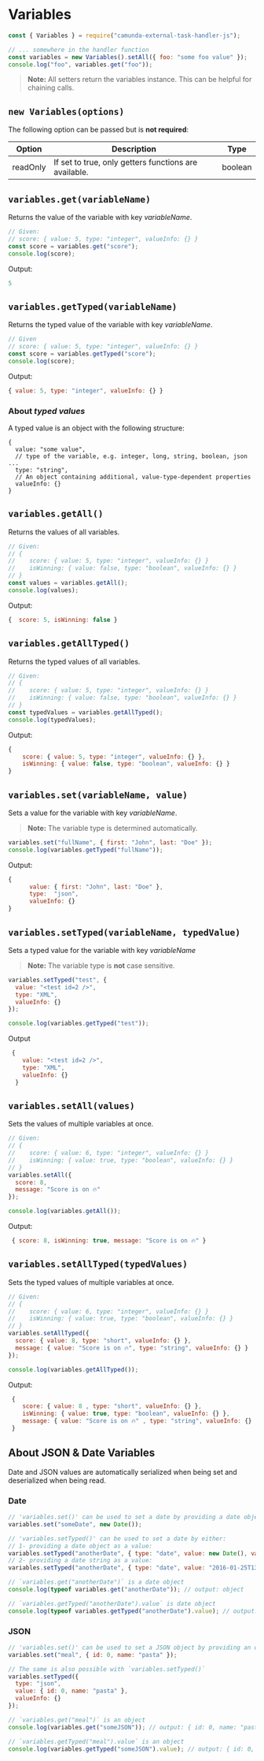 # Variables
```js
const { Variables } = require("camunda-external-task-handler-js");

// ... somewhere in the handler function
const variables = new Variables().setAll({ foo: "some foo value" });
console.log("foo", variables.get("foo"));
```

> **Note:** All setters return the variables instance. This can be helpful
for chaining calls.


## `new Variables(options)`

The following option can be passed but is **not required**:

| Option   | Description                                           | Type    |
|----------|-------------------------------------------------------|---------|
| readOnly | If set to true, only getters functions are available. | boolean |

## `variables.get(variableName)`

Returns the value of the variable with key _variableName_.

```js
// Given:
// score: { value: 5, type: "integer", valueInfo: {} }
const score = variables.get("score");
console.log(score);
```

Output:

```js
5
```

## `variables.getTyped(variableName)`

Returns the typed value of the variable with key _variableName_.

```js
// Given
// score: { value: 5, type: "integer", valueInfo: {} }
const score = variables.getTyped("score");
console.log(score);
```

Output:

```js
{ value: 5, type: "integer", valueInfo: {} }
```

### About _typed values_
A typed value is an object with the following structure:

```
{
  value: "some value",
  // type of the variable, e.g. integer, long, string, boolean, json ...
  type: "string",
  // An object containing additional, value-type-dependent properties
  valueInfo: {}
}
```

## `variables.getAll()`

Returns the values of all variables.

```js
// Given:
// {
//    score: { value: 5, type: "integer", valueInfo: {} }
//    isWinning: { value: false, type: "boolean", valueInfo: {} }
// }
const values = variables.getAll();
console.log(values);
```

Output:

```js
{  score: 5, isWinning: false }
```

## `variables.getAllTyped()`

Returns the typed values of all variables.

```js
// Given:
// {
//    score: { value: 5, type: "integer", valueInfo: {} }
//    isWinning: { value: false, type: "boolean", valueInfo: {} }
// }
const typedValues = variables.getAllTyped();
console.log(typedValues);
```

Output:

```js
{
    score: { value: 5, type: "integer", valueInfo: {} },
    isWinning: { value: false, type: "boolean", valueInfo: {} }
}
```

## `variables.set(variableName, value)`

Sets a value for the variable with key _variableName_.

> **Note:** The variable type is determined automatically.

```js
variables.set("fullName", { first: "John", last: "Doe" });
console.log(variables.getTyped("fullName"));
```

Output:

```js
{
      value: { first: "John", last: "Doe" },
      type:  "json",
      valueInfo: {}
}
```

## `variables.setTyped(variableName, typedValue)`

Sets a typed value for the variable with key _variableName_

>**Note:** The variable type is **not** case sensitive.

```js
variables.setTyped("test", {
  value: "<test id=2 />",
  type: "XML",
  valueInfo: {}
});

console.log(variables.getTyped("test"));
```

Output

```js
 {
    value: "<test id=2 />",
    type: "XML",
    valueInfo: {}
  }
```

## `variables.setAll(values)`

Sets the values of multiple variables at once.

```js
// Given:
// {
//    score: { value: 6, type: "integer", valueInfo: {} }
//    isWinning: { value: true, type: "boolean", valueInfo: {} }
// }
variables.setAll({
  score: 8,
  message: "Score is on 🔥"
});

console.log(variables.getAll());
```

Output:

```js
 { score: 8, isWinning: true, message: "Score is on 🔥" }
```

## `variables.setAllTyped(typedValues)`

Sets the typed values of multiple variables at once.

```js
// Given:
// {
//    score: { value: 6, type: "integer", valueInfo: {} }
//    isWinning: { value: true, type: "boolean", valueInfo: {} }
// }
variables.setAllTyped({
  score: { value: 8, type: "short", valueInfo: {} },
  message: { value: "Score is on 🔥", type: "string", valueInfo: {} }
});

console.log(variables.getAllTyped());
```

Output:

```js
 {
    score: { value: 8 , type: "short", valueInfo: {} },
    isWinning: { value: true, type: "boolean", valueInfo: {} },
    message: { value: "Score is on 🔥" , type: "string", valueInfo: {} },
 }
```

## About JSON & Date Variables
Date and JSON values are automatically serialized when being set and deserialized when being read.

### Date

```js
// 'variables.set()' can be used to set a date by providing a date object
variables.set("someDate", new Date());

// 'variables.setTyped()' can be used to set a date by either:
// 1- providing a date object as a value:
variables.setTyped("anotherDate", { type: "date", value: new Date(), valueInfo: {} });
// 2- providing a date string as a value:
variables.setTyped("anotherDate", { type: "date", value: "2016-01-25T13:33:42.165+0100", valueInfo: {} });

// `variables.get("anotherDate")` is a date object
console.log(typeof variables.get("anotherDate")); // output: object

// `variables.getTyped("anotherDate").value` is date object
console.log(typeof variables.getTyped("anotherDate").value); // output: object
```

### JSON
```js
// 'variables.set()' can be used to set a JSON object by providing an object
variables.set("meal", { id: 0, name: "pasta" });

// The same is also possible with `variables.setTyped()`
variables.setTyped({
  type: "json",
  value: { id: 0, name: "pasta" },
  valueInfo: {}
});

// `variables.get("meal")` is an object
console.log(variables.get("someJSON")); // output: { id: 0, name: "pasta" }

// `variables.getTyped("meal").value` is an object
console.log(variables.getTyped("someJSON").value); // output: { id: 0, name: "pasta" }
```
